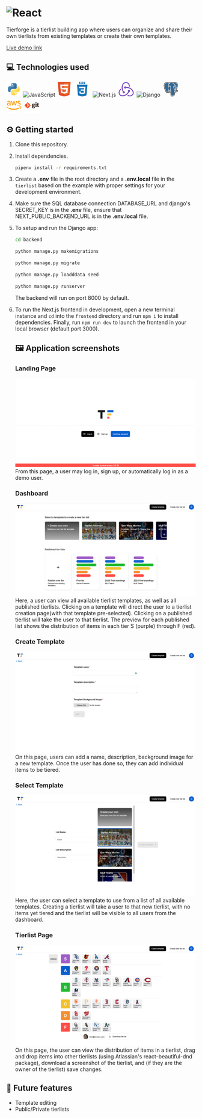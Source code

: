 # <img src="https://tierforge.s3.us-west-1.amazonaws.com/TierForgeLogo.svg" title="React" alt="React" height="60"/>
Tierforge is a tierlist building app where users can organize and share their own tierlists from existing templates or create their own templates. 

[Live demo link](https://tierforge.onrender.com/)

## 💻 Technologies used
<div>
   <img src="https://github.com/devicons/devicon/blob/master/icons/python/python-original.svg" title="Python" alt="Python" width="40" height="40">
   <img src="https://upload.wikimedia.org/wikipedia/commons/thumb/4/4c/Typescript_logo_2020.svg/1200px-Typescript_logo_2020.svg.png" alt="JavaScript" width="40" height="40">
   <img src="https://github.com/devicons/devicon/blob/master/icons/html5/html5-original.svg" title="HTML5" alt="HTML" width="40" height="40"/>&nbsp;
   <img src="https://github.com/devicons/devicon/blob/master/icons/css3/css3-plain-wordmark.svg"  title="CSS3" alt="CSS" width="40" height="40"/>&nbsp;
   <img src="https://upload.wikimedia.org/wikipedia/commons/thumb/8/8e/Nextjs-logo.svg/2560px-Nextjs-logo.svg.png" title="Next.js" alt="Next.js" height="30"/>&nbsp;
   <img src="https://github.com/devicons/devicon/blob/master/icons/redux/redux-original.svg" title="Redux" alt="Redux " width="40" height="40"/>&nbsp;
   <img src="https://static.djangoproject.com/img/logos/django-logo-positive.png" title="Django" alt="Django" height="30"/>&nbsp;
   <img src="https://github.com/devicons/devicon/blob/master/icons/postgresql/postgresql-original.svg" title="PostgreSQL" alt="PostgreSQL " width="40" height="40"/>&nbsp;
   <img src="https://github.com/devicons/devicon/blob/master/icons/amazonwebservices/amazonwebservices-plain-wordmark.svg" title="AWS" alt="AWS" width="40" height="40"/>&nbsp;
   <img src="https://github.com/devicons/devicon/blob/master/icons/git/git-original-wordmark.svg" title="Git" alt="Git" width="40" height="40"/>
</div>

## ⚙️ Getting started

1. Clone this repository.

2. Install dependencies.

   ```bash
   pipenv install -r requirements.txt
   ```

3. Create a __.env__ file in the root directory and a __.env.local__ file in the ```tierlist``` based on the example with proper settings for your
   development environment.

4. Make sure the SQL database connection DATABASE_URL and django's SECRET_KEY is in the __.env__ file, ensure that NEXT_PUBLIC_BACKEND_URL is in the __.env.local__ file.

5. To setup and run the Django app:

    ```bash
   cd backend
   ```


   ```bash
   python manage.py makemigrations
   ```

   ```bash
   python manage.py migrate
   ```

   ```bash
   python manage.py loadddata seed
   ```

   ```bash
   python manage.py runserver
   ```

   The backend will run on port 8000 by default.

6. To run the Next.js frontend in development, open a new terminal instance and `cd` into the ```frontend```
   directory and run `npm i` to install dependencies. Finally, run `npm run dev` to launch the frontend in your local browser (default port 3000).

   ## 🖼️ Application screenshots

   ### Landing Page
   <img src='./images/Landing.png'>
   From this page, a user may log in, sign up, or automatically log in as a demo user.

   ### Dashboard
   <img src='./images/Dashboard.png'>
   Here, a user can view all available tierlist templates, as well as all published tierlists. Clicking on a template will direct the user to a tierlist creation page(with that template pre-selected). Clicking on a published tierlist will take the user to that tierlist. The preview for each published list shows the distribution of items in each tier S (purple) through F (red).

   ### Create Template
   <img src='./images/CreateTemplate.png'>
   On this page, users can add a name, description, background image for a new template. Once the user has done so, they can add individual items to be tiered.

   ### Select Template
   <img src='./images/SelectTemplate.png'>
   Here, the user can select a template to use from a list of all available templates. Creating a tierlist will take a user to that new tierlist, with no items yet tiered and the tierlist will be visible to all users from the dashboard.


    ### Tierlist Page
   <img src='./images/Edit.png'>
   On this page, the user can view the distribution of items in a tierlist, drag and drop items into other tierlists (using Atlassian's react-beautiful-dnd package), download a screenshot of the tierlist, and (if they are the owner of the tierlist) save changes. 


## 📅 Future features
* Template editing
* Public/Private tierlists